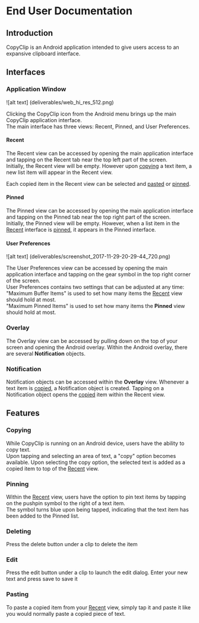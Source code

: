 # End User Documentation

## Introduction
CopyClip is an Android application intended to give users access to an expansive clipboard interface.

## Interfaces

### Application Window
![alt text] (deliverables/web_hi_res_512.png)

Clicking the CopyClip icon from the Android menu brings up the main CopyClip application interface.  
The main interface has three views: Recent, Pinned, and User Preferences.  

#### Recent
The Recent view can be accessed by opening the main application interface and tapping on the Recent tab near the top left part of the screen.  
Initially, the Recent view will be empty. However upon [copying](https://repo.cse.taylor.edu/group-work/frog/blob/master/doc/End-User-Documentation.md#copying "Copying") a text item, a new list item will appear in the Recent view.  

Each copied item in the Recent view can be selected and [pasted](https://repo.cse.taylor.edu/group-work/frog/blob/master/doc/End-User-Documentation.md#pasting "Pasting") or [pinned](https://repo.cse.taylor.edu/group-work/frog/blob/master/doc/End-User-Documentation.md#pinning "Pinning").

#### Pinned
The Pinned view can be accessed by opening the main application interface and tapping on the Pinned tab near the top right part of the screen.  
Initially, the Pinned view will be empty. However, when a list item in the [Recent](https://repo.cse.taylor.edu/group-work/frog/blob/master/doc/End-User-Documentation.md#recent "Recent") interface is [pinned](https://repo.cse.taylor.edu/group-work/frog/blob/master/doc/End-User-Documentation.md#pinning "Pinning"), it appears in the Pinned interface.  

#### User Preferences
![alt text] (deliverables/screenshot_2017-11-29-20-29-44_720.png)

The User Preferences view can be accessed by opening the main application interface and tapping on the gear symbol in the top right corner of the screen.  
User Preferences contains two settings that can be adjusted at any time:  
"Maximum Buffer Items" is used to set how many items the [Recent](https://repo.cse.taylor.edu/group-work/frog/blob/master/doc/End-User-Documentation.md#recent "Recent") view should hold at most.  
"Maximum Pinned Items" is used to set how many items the **Pinned** view should hold at most.  

### Overlay
The Overlay view can be accessed by pulling down on the top of your screen and opening the Android overlay.
Within the Android overlay, there are several **Notification** objects.  

### Notification
Notification objects can be accessed within the **Overlay** view.
Whenever a text item is [copied](https://repo.cse.taylor.edu/group-work/frog/blob/master/doc/End-User-Documentation.md#copying "Copying"), a Notification object is created.
Tapping on a Notification object opens the [copied](https://repo.cse.taylor.edu/group-work/frog/blob/master/doc/End-User-Documentation.md#copying "Copying") item within the Recent view.

## Features

### Copying
While CopyClip is running on an Android device, users have the ability to copy text.  
Upon tapping and selecting an area of text, a "copy" option becomes available. Upon selecting the copy option, the selected text is added as a copied item to top of the [Recent](https://repo.cse.taylor.edu/group-work/frog/blob/master/doc/End-User-Documentation.md#recent "Recent") view.

### Pinning
Within the [Recent](https://repo.cse.taylor.edu/group-work/frog/blob/master/doc/End-User-Documentation.md#recent "Recent") view, users have the option to pin text items by tapping on the pushpin symbol to the right of a text item.  
The symbol turns blue upon being tapped, indicating that the text item has been added to the Pinned list.

### Deleting
Press the delete button under a clip to delete the item

### Edit
Press the edit button under a clip to launch the edit dialog. Enter your new text and press save to save it

### Pasting
To paste a copied item from your [Recent](https://repo.cse.taylor.edu/group-work/frog/blob/master/doc/End-User-Documentation.md#recent "Recent") view, simply tap it and paste it like you would normally paste a copied piece of text.
